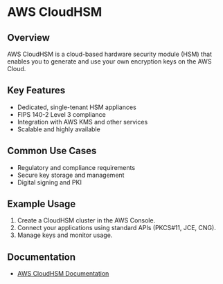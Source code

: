 # AWS CloudHSM

## Overview
AWS CloudHSM is a cloud-based hardware security module (HSM) that enables you to generate and use your own encryption keys on the AWS Cloud.

## Key Features
- Dedicated, single-tenant HSM appliances
- FIPS 140-2 Level 3 compliance
- Integration with AWS KMS and other services
- Scalable and highly available

## Common Use Cases
- Regulatory and compliance requirements
- Secure key storage and management
- Digital signing and PKI

## Example Usage
1. Create a CloudHSM cluster in the AWS Console.
2. Connect your applications using standard APIs (PKCS#11, JCE, CNG).
3. Manage keys and monitor usage.

## Documentation
- [AWS CloudHSM Documentation](https://docs.aws.amazon.com/cloudhsm/)
